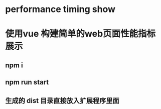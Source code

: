 # performance timing show
# 使用vue 构建简单的web页面性能指标展示
## npm i
## npm run start
## 生成的 dist 目录直接放入扩展程序里面
